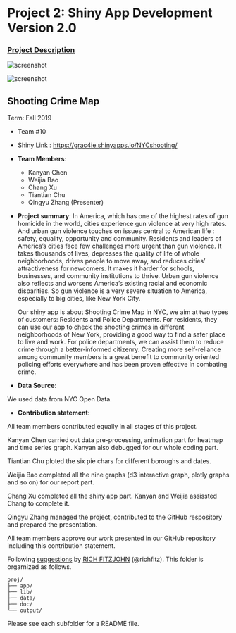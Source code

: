 # Project 2: Shiny App Development Version 2.0

### [Project Description](doc/project2_desc.md)

![screenshot](doc/screenshot2.png)

![screenshot](1.png)


## Shooting Crime Map
Term: Fall 2019

+ Team #10

+ Shiny Link : https://grac4ie.shinyapps.io/NYCshooting/

+ **Team Members**: 
     + Kanyan Chen
     + Weijia Bao
     + Chang Xu
     + Tiantian Chu
     + Qingyu Zhang (Presenter)      

+ **Project summary**: 
In America, which has one of the highest rates of gun homicide in the world, cities experience gun violence at very high rates.  And urban gun violence touches on issues central to American life : safety, equality, opportunity and community. Residents and leaders of America’s cities face few challenges more urgent than gun violence. It takes thousands of lives, depresses the quality of life of whole neighborhoods, drives people to move away, and reduces cities’ attractiveness for newcomers. It makes it harder for schools, businesses, and community institutions to thrive. Urban gun violence also reflects and worsens America’s existing racial and economic disparities. So gun violence is a very severe situation to America, especially to big cities, like New York City.

  Our shiny app is about Shooting Crime Map in NYC, we aim at two types of customers: Residents and Police Departments. For residents, they can use our app to check the shooting crimes in different neighborhoods of New York, providing a good way to find a safer place to live and work. For police departments, we can assist them to reduce crime through a better-informed citizenry. Creating more self-reliance among community members is a great benefit to community oriented policing efforts everywhere and has been proven effective in combating crime.


+ **Data Source**:

We used data from NYC Open Data.

+ **Contribution statement**: 

All team members contributed equally in all stages of this project.

Kanyan Chen carried out data pre-processing, animation part for heatmap and time series graph. Kanyan also debugged for our whole coding part.

Tiantian Chu ploted the six pie chars for different boroughs and dates.

Weijia Bao completed all the nine graphs (d3 interactive graph, plotly graphs and so on) for our report part.

Chang Xu completed all the shiny app part. Kanyan and Weijia assissted Chang to complete it.

Qingyu Zhang managed the project, contributed to the GitHub respository and prepared the presentation.

All team members approve our work presented in our GitHub repository including this contribution statement.

Following [suggestions](http://nicercode.github.io/blog/2013-04-05-projects/) by [RICH FITZJOHN](http://nicercode.github.io/about/#Team) (@richfitz). This folder is orgarnized as follows.

```
proj/
├── app/
├── lib/
├── data/
├── doc/
└── output/
```

Please see each subfolder for a README file.

